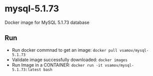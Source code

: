# mysql-5.1.73

Docker image for MySQL 5.1.73 database

## Run

- Run docker commnad to get an image: `docker pull vsamov/mysql-5.1.73`
 - Validate image successfully downloaded: `docker images`
- Run Image in a CONTAINER: `docker run -it vsamov/mysql-5.1.73:latest bash`

